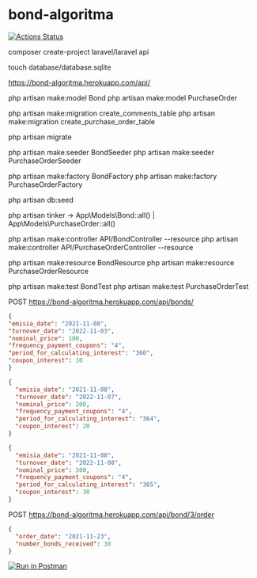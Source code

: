 # bond-algoritma
[![Actions Status](https://github.com/luisdalmolin/laravel-ci-test/workflows/CI/badge.svg)](https://github.com/RasimAghayev/bond-algoritma/actions)

composer create-project laravel/laravel api

touch database/database.sqlite

https://bond-algoritma.herokuapp.com/api/

php artisan make:model Bond
php artisan make:model PurchaseOrder

php artisan make:migration create_comments_table
php artisan make:migration create_purchase_order_table

php artisan migrate

php artisan make:seeder BondSeeder
php artisan make:seeder PurchaseOrderSeeder

php artisan make:factory BondFactory
php artisan make:factory PurchaseOrderFactory

php artisan db:seed

php artisan tinker -> App\Models\Bond::all() | App\Models\PurchaseOrder::all()


php artisan make:controller API/BondController --resource
php artisan make:controller API/PurchaseOrderController --resource

php artisan make:resource BondResource
php artisan make:resource PurchaseOrderResource


php artisan make:test BondTest
php artisan make:test PurchaseOrderTest


POST https://bond-algoritma.herokuapp.com/api/bonds/
```json
{
"emisia_date": "2021-11-08",
"turnover_date": "2022-11-03",
"nominal_price": 100,
"frequency_payment_coupons": "4",
"period_for_calculating_interest": "360",
"coupon_interest": 10
}

{
  "emisia_date": "2021-11-08",
  "turnover_date": "2022-11-07",
  "nominal_price": 200,
  "frequency_payment_coupons": "4",
  "period_for_calculating_interest": "364",
  "coupon_interest": 20
}

{
  "emisia_date": "2021-11-08",
  "turnover_date": "2022-11-08",
  "nominal_price": 300,
  "frequency_payment_coupons": "4",
  "period_for_calculating_interest": "365",
  "coupon_interest": 30
}
```

POST https://bond-algoritma.herokuapp.com/api/bond/3/order
```json
{
  "order_date": "2021-11-23",
  "number_bonds_received": 30
}
```

[![Run in Postman](https://run.pstmn.io/button.svg)](https://documenter.getpostman.com/view/1965733/Uz5NiDCK)